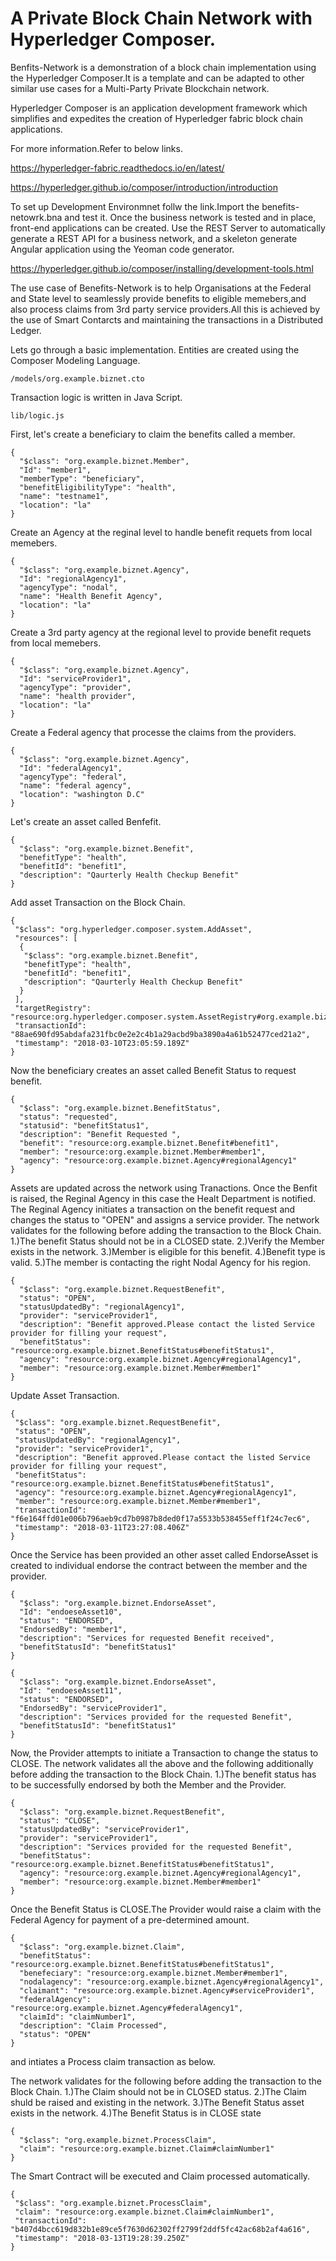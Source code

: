 
# A Private Block Chain Network with Hyperledger Composer.

Benfits-Network is a demonstration of a block chain implementation using the Hyperledger Composer.It is a template and can be adapted to other similar use cases for a Multi-Party Private Blockchain network.

Hyperledger Composer is an application development framework which simplifies and expedites the creation of Hyperledger fabric block chain applications.

For more information.Refer to below links.

https://hyperledger-fabric.readthedocs.io/en/latest/

https://hyperledger.github.io/composer/introduction/introduction

To set up Development Environmnet follw the link.Import the benefits-netowrk.bna and test it.
Once the business network is tested and in place, front-end applications can be created. Use the REST Server to automatically generate a REST API for a business network, and a skeleton generate Angular application using the Yeoman code generator.

https://hyperledger.github.io/composer/installing/development-tools.html


The use case of Benefits-Network is to help Organisations at the Federal and State level to seamlessly provide benefits to eligible memebers,and also process claims from 3rd party service providers.All this is achieved by the use of  Smart Contarcts and maintaining the transactions in a Distributed Ledger.

Lets go through a basic implementation.
Entities are created using the Composer Modeling Language.
```
/models/org.example.biznet.cto
```
Transaction logic is written in Java Script.
```
lib/logic.js
```
First, let's create a beneficiary to claim the benefits called a member.

```
{
  "$class": "org.example.biznet.Member",
  "Id": "member1",
  "memberType": "beneficiary",
  "benefitEligibilityType": "health",
  "name": "testname1",
  "location": "la"
}
```
Create an Agency at the reginal level to handle benefit requets from local memebers.
```
{
  "$class": "org.example.biznet.Agency",
  "Id": "regionalAgency1",
  "agencyType": "nodal",
  "name": "Health Benefit Agency",
  "location": "la"
}
```
Create a 3rd party agency at the regional level to provide  benefit requets from local memebers.
```
{
  "$class": "org.example.biznet.Agency",
  "Id": "serviceProvider1",
  "agencyType": "provider",
  "name": "health provider",
  "location": "la"
}
```
Create a Federal  agency that processe the claims from the providers.
```
{
  "$class": "org.example.biznet.Agency",
  "Id": "federalAgency1",
  "agencyType": "federal",
  "name": "federal agency",
  "location": "washington D.C"
}
```
Let's create an asset called Benfefit.
```
{
  "$class": "org.example.biznet.Benefit",
  "benefitType": "health",
  "benefitId": "benefit1",
  "description": "Qaurterly Health Checkup Benefit"
}
```
Add asset Transaction on the Block Chain.
```
{
 "$class": "org.hyperledger.composer.system.AddAsset",
 "resources": [
  {
   "$class": "org.example.biznet.Benefit",
   "benefitType": "health",
   "benefitId": "benefit1",
   "description": "Qaurterly Health Checkup Benefit"
  }
 ],
 "targetRegistry": "resource:org.hyperledger.composer.system.AssetRegistry#org.example.biznet.Benefit",
 "transactionId": "88ae690fd95abdafa231fbc0e2e2c4b1a29acbd9ba3890a4a61b52477ced21a2",
 "timestamp": "2018-03-10T23:05:59.189Z"
}
```
Now the beneficiary creates an asset called Benefit Status to request benefit.
```
{
  "$class": "org.example.biznet.BenefitStatus",
  "status": "requested",
  "statusid": "benefitStatus1",
  "description": "Benefit Requested ",
  "benefit": "resource:org.example.biznet.Benefit#benefit1",
  "member": "resource:org.example.biznet.Member#member1",
  "agency": "resource:org.example.biznet.Agency#regionalAgency1"
}
```
Assets are updated across the network using Tranactions.
Once the Benfit is raised, the Reginal Agency in this case the Healt Department is notified.
The Reginal Agency initiates a transaction on the benefit request and changes the status to "OPEN" and assigns a service provider.
The network validates for the following before adding the transaction to the Block Chain.
1.)The benefit Status should not be in a CLOSED state.
2.)Verify the Member exists in the network.
3.)Member is eligible for this benefit.
4.)Benefit type is valid.
5.)The member is contacting the right Nodal Agency for his region.
```
{
  "$class": "org.example.biznet.RequestBenefit",
  "status": "OPEN",
  "statusUpdatedBy": "regionalAgency1",
  "provider": "serviceProvider1",
  "description": "Benefit approved.Please contact the listed Service provider for filling your request",
  "benefitStatus": "resource:org.example.biznet.BenefitStatus#benefitStatus1",
  "agency": "resource:org.example.biznet.Agency#regionalAgency1",
  "member": "resource:org.example.biznet.Member#member1"
}
```
Update Asset Transaction.
```
{
 "$class": "org.example.biznet.RequestBenefit",
 "status": "OPEN",
 "statusUpdatedBy": "regionalAgency1",
 "provider": "serviceProvider1",
 "description": "Benefit approved.Please contact the listed Service provider for filling your request",
 "benefitStatus": "resource:org.example.biznet.BenefitStatus#benefitStatus1",
 "agency": "resource:org.example.biznet.Agency#regionalAgency1",
 "member": "resource:org.example.biznet.Member#member1",
 "transactionId": "f6e164ffd01e006b796aeb9cd7b0987b8ded0f17a5533b538455eff1f24c7ec6",
 "timestamp": "2018-03-11T23:27:08.406Z"
}
```
Once the Service has been provided an other asset called EndorseAsset is created to individual endorse the contract between the member and the provider.
```
{
  "$class": "org.example.biznet.EndorseAsset",
  "Id": "endoeseAsset10",
  "status": "ENDORSED",
  "EndorsedBy": "member1",
  "description": "Services for requested Benefit received",
  "benefitStatusId": "benefitStatus1"
}

{
  "$class": "org.example.biznet.EndorseAsset",
  "Id": "endoeseAsset11",
  "status": "ENDORSED",
  "EndorsedBy": "serviceProvider1",
  "description": "Services provided for the requested Benefit",
  "benefitStatusId": "benefitStatus1"
}

```

Now, the Provider attempts to initiate a Transaction to change the status to CLOSE.
The network validates all the above and the following additionally before adding the transaction to the Block Chain.
1.)The benefit status has to be successfully endorsed by both the Member and the Provider.
```
{
  "$class": "org.example.biznet.RequestBenefit",
  "status": "CLOSE",
  "statusUpdatedBy": "serviceProvider1",
  "provider": "serviceProvider1",
  "description": "Services provided for the requested Benefit",
  "benefitStatus": "resource:org.example.biznet.BenefitStatus#benefitStatus1",
  "agency": "resource:org.example.biznet.Agency#regionalAgency1",
  "member": "resource:org.example.biznet.Member#member1"
}
```
Once the Benefit Status is CLOSE.The Provider would raise a claim with the Federal Agency for payment of a pre-determined amount.

```
{
  "$class": "org.example.biznet.Claim",
  "benefitStatus": "resource:org.example.biznet.BenefitStatus#benefitStatus1",
  "benefeciary": "resource:org.example.biznet.Member#member1",
  "nodalagency": "resource:org.example.biznet.Agency#regionalAgency1",
  "claimant": "resource:org.example.biznet.Agency#serviceProvider1",
  "federalAgency": "resource:org.example.biznet.Agency#federalAgency1",
  "claimId": "claimNumber1",
  "description": "Claim Processed",
  "status": "OPEN"
}
```
and intiates a Process claim transaction as below.

The network validates for the following before adding the transaction to the Block Chain.
1.)The Claim should not be in CLOSED status.
2.)The Claim shuld be raised and existing in the network.
3.)The Benefit Status asset exists in the network.
4.)The Benefit Status is in CLOSE state
```
{
  "$class": "org.example.biznet.ProcessClaim",
  "claim": "resource:org.example.biznet.Claim#claimNumber1"
}
```
The Smart Contract will be executed and Claim processed automatically.
```
{
 "$class": "org.example.biznet.ProcessClaim",
 "claim": "resource:org.example.biznet.Claim#claimNumber1",
 "transactionId": "b407d4bcc619d832b1e89ce5f7630d62302ff2799f2ddf5fc42ac68b2af4a616",
 "timestamp": "2018-03-13T19:28:39.250Z"
}
```


